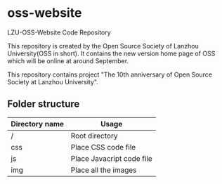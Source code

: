 # oss-website
LZU-OSS-Website Code Repository

This repository is created by the Open Source Society of Lanzhou University(OSS in short). It contains the new version home page of OSS which will be online at around September.

This repository contains project "The 10th anniversary of Open Source Society at Lanzhou University".

## Folder structure
|Directory name|Usage|
|------|------|
| /   | Root directory   | 
| css | Place CSS code file  | 
| js  | Place Javacript code file|
| img | Place all the images  | 
